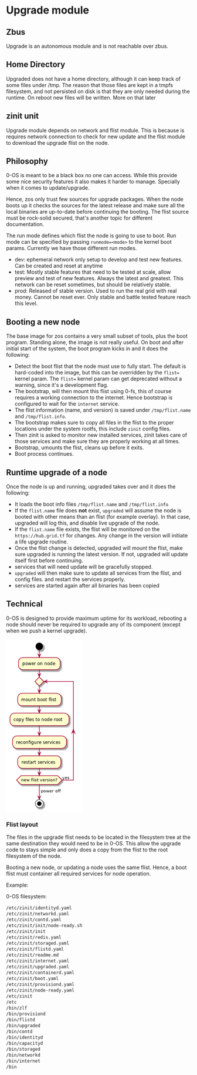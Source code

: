# Upgrade module

## Zbus

Upgrade is an autonomous module and is not reachable over zbus.

## Home Directory
Upgraded does not have a home directory, although it can keep track of some files under /tmp. The reason that those files
are kept in a tmpfs filesystem, and not persisted on disk is that they are only needed during the runtime. On reboot new
files will be written. More on that later

## zinit unit

Upgrade module depends on network and flist module. This is because is requires network connection to check for new update and the flist module to download the upgrade flist on the node.


## Philosophy

0-OS is meant to be a black box no one can access. While this provide some nice security features it also makes it harder to manage. Specially when it comes to update/upgrade.

Hence, zos only trust few sources for upgrade packages. When the node boots up it checks the sources for the latest release and make sure all the local binaries are up-to-date before continuing the booting. The flist source must be rock-solid secured, that's another topic for different documentation.

The run mode defines which flist the node is going to use to boot. Run mode can be specified by passing `runmode=<mode>` to the kernel boot params. Currently we have those different run modes.

- dev: ephemeral network only setup to develop and test new features. Can be created and reset at anytime
- test: Mostly stable features that need to be tested at scale, allow preview and test of new features. Always the latest and greatest. This network can be reset sometimes, but should be relatively stable.
- prod: Released of stable version. Used to run the real grid with real money. Cannot be reset ever. Only stable and battle tested feature reach this level.


## Booting a new node
The base image for zos contains a very small subset of tools, plus the boot program. Standing alone, the image is not really useful. On boot and
after initial start of the system, the boot program kicks in and it does the following:
- Detect the boot flist that the node must use to fully start. The default is hard-coded into the image, but this can be overridden by the `flist=` kernel param. The `flist=` kernel param can get deprecated without a warning, since it's a development flag.
- The bootstrap, will then mount this flist using 0-fs, this of course requires a working connection to the internet. Hence bootstrap is configured to wait for the `internet` service.
- The flist information (name, and version) is saved under `/tmp/flist.name` and `/tmp/flist.info`.
- The bootstrap makes sure to copy all files in the flist to the proper locations under the system rootfs, this include `zinit` config files.
- Then zinit is asked to monitor new installed services, zinit takes care of those services and make sure they are properly working at all times.
- Bootstrap, umounts the flist, cleans up before it exits.
- Boot process continues.

## Runtime upgrade of a node
Once the node is up and running, upgraded takes over and it does the following:
- It loads the boot info files `/tmp/flist.name` and `/tmp/flist.info`
- If the `flist.name` file does **not** exist, `upgraded` will assume the node is booted with other means than an flist (for example overlay). In that case, upgraded will log this, and disable live upgrade of the node.
- If the `flist.name` file exists, the flist will be monitored on the `https://hub.grid.tf` for changes. Any change in the version will initiate a life upgrade routine.
- Once the flist change is detected, upgraded will mount the flist, make sure upgraded is running the latest version. If not, upgraded will update itself first before continuing.
- services that will need update will be gracefully stopped.
- `upgraded` will then make sure to update all services from the flist, and config files. and restart the services properly.
- services are started again after all binaries has been copied


## Technical

0-OS is designed to provide maximum uptime for its workload, rebooting a node should never be required to upgrade any of its component (except when we push a kernel upgrade).

![flow](../../assets/0-OS-upgrade.png)

### Flist layout

The files in the upgrade flist needs to be located in the filesystem tree at the same destination they would need to be in 0-OS. This allow the upgrade code to stays simple and only does a copy from the flist to the root filesystem of the node.

Booting a new node, or updating a node uses the same flist. Hence, a boot flist must container all required services for node operation.

Example:

0-OS filesystem:

```
/etc/zinit/identityd.yaml
/etc/zinit/networkd.yaml
/etc/zinit/contd.yaml
/etc/zinit/init/node-ready.sh
/etc/zinit/init
/etc/zinit/redis.yaml
/etc/zinit/storaged.yaml
/etc/zinit/flistd.yaml
/etc/zinit/readme.md
/etc/zinit/internet.yaml
/etc/zinit/upgraded.yaml
/etc/zinit/containerd.yaml
/etc/zinit/boot.yaml
/etc/zinit/provisiond.yaml
/etc/zinit/node-ready.yaml
/etc/zinit
/etc
/bin/zlf
/bin/provisiond
/bin/flistd
/bin/upgraded
/bin/contd
/bin/identityd
/bin/capacityd
/bin/storaged
/bin/networkd
/bin/internet
/bin
```
